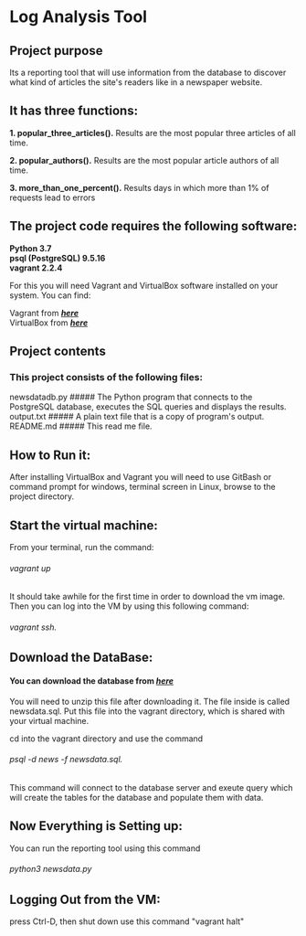 
# Log Analysis Tool

## Project purpose
Its a reporting tool that will use information from the database to discover what kind of articles the site's readers like in a newspaper website.

## It has three functions:
**1. popular_three_articles().**
Results are the most popular three articles of all time.

**2. popular_authors().**
Results are the most popular article authors of all time.

**3. more_than_one_percent().**
Results days in which more than 1% of requests lead to errors


## The project code requires the following software:
**Python 3.7** <br />
**psql (PostgreSQL) 9.5.16** <br />
**vagrant 2.2.4** <br />


For this you will need Vagrant and VirtualBox software installed on your system.
You can find:

Vagrant from **_[here](https://www.vagrantup.com/downloads.html)_** <br />
VirtualBox from **_[here](https://www.virtualbox.org/wiki/Downloads)_**

## Project contents
### This project consists of the following files:

newsdatadb.py ##### The Python program that connects to the PostgreSQL database, executes the SQL queries and displays the results.
output.txt ##### A plain text file that is a copy of program's output.
README.md ##### This read me file.


## How to Run it:
After installing VirtualBox and Vagrant you will need to use GitBash or command prompt for windows, terminal screen in Linux, browse to the  project directory.

## Start the virtual machine:
From your terminal, run the command: 
###### vagrant up <br />
It should take awhile for the first time in order to download the vm image.
Then you can log into the VM by using this following command:
###### vagrant ssh.

## Download the DataBase:
#### You can download the database from **_[here](https://d17h27t6h515a5.cloudfront.net/topher/2016/August/57b5f748_newsdata/newsdata.zip)_**
You will need to unzip this file after downloading it. The file inside is called newsdata.sql. Put this file into the vagrant directory, which is shared with your virtual machine.

cd into the vagrant directory and use the command 
###### psql -d news -f newsdata.sql.

This command will connect to the database server and exeute query which will create the tables for the database and populate them with data.

## Now Everything is Setting up:

You can run the reporting tool using this command 
###### python3 newsdata.py

## Logging Out from the VM:
 press Ctrl-D, then shut down use this command "vagrant halt" 
